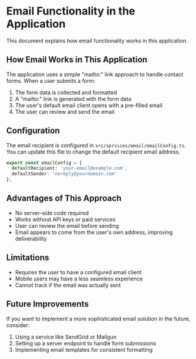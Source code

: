 
# Email Functionality in the Application

This document explains how email functionality works in this application.

## How Email Works in This Application

The application uses a simple "mailto:" link approach to handle contact forms. When a user submits a form:

1. The form data is collected and formatted
2. A "mailto:" link is generated with the form data
3. The user's default email client opens with a pre-filled email
4. The user can review and send the email

## Configuration

The email recipient is configured in `src/services/email/emailConfig.ts`. You can update this file to change the default recipient email address.

```typescript
export const emailConfig = {
  defaultRecipient: 'your-email@example.com',
  defaultSender: 'noreply@yourdomain.com'
};
```

## Advantages of This Approach

- No server-side code required
- Works without API keys or paid services
- User can review the email before sending
- Email appears to come from the user's own address, improving deliverability

## Limitations

- Requires the user to have a configured email client
- Mobile users may have a less seamless experience
- Cannot track if the email was actually sent

## Future Improvements

If you want to implement a more sophisticated email solution in the future, consider:

1. Using a service like SendGrid or Mailgun
2. Setting up a server endpoint to handle form submissions
3. Implementing email templates for consistent formatting

